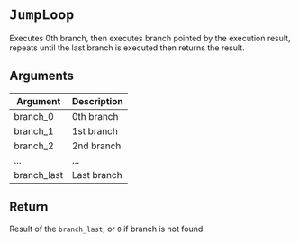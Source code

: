# `JumpLoop`

Executes 0th branch, then executes branch pointed by the execution result, repeats until the last branch is executed then returns the result.

## Arguments

| Argument    | Description |
| ----------- | ----------- |
| branch_0    | 0th branch  |
| branch_1    | 1st branch  |
| branch_2    | 2nd branch  |
| ...         | ...         |
| branch_last | Last branch |

## Return

Result of the `branch_last`, or `0` if branch is not found.
